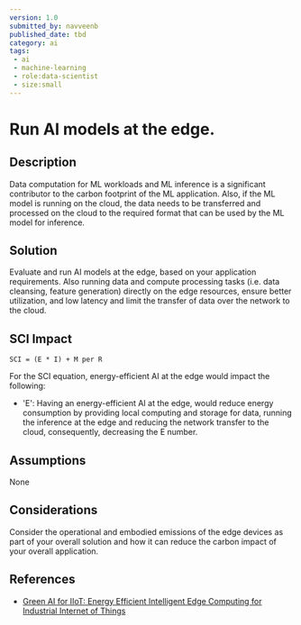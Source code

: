 ```yaml
---
version: 1.0
submitted_by: navveenb
published_date: tbd
category: ai
tags: 
 - ai
 - machine-learning
 - role:data-scientist
 - size:small
---
```


# Run AI models at the edge.

## Description
Data computation for ML workloads and ML inference is a significant contributor to the carbon footprint of the ML application. Also, if the ML model is running on the cloud, the data needs to be transferred and processed on the cloud to the required format that can be used by the ML model for inference.  



## Solution
Evaluate and run AI models at the edge, based on your application requirements. Also running data and compute processing tasks (i.e. data cleansing, feature generation) directly on the edge resources, ensure better utilization, and low latency and limit the transfer of data over the network to the cloud.


## SCI Impact
`SCI = (E * I) + M per R`

For the SCI equation, energy-efficient AI at the edge would impact the following:
- 'E': Having an energy-efficient AI at the edge, would reduce energy consumption by providing local computing and storage for data, running the inference at the edge and reducing the network transfer to the cloud, consequently, decreasing the E number.

## Assumptions
None 

## Considerations
Consider the operational and embodied emissions of the edge devices as part of your overall solution and how it can reduce the carbon impact of your overall application.

## References
- [Green AI for IIoT: Energy Efficient Intelligent Edge Computing for Industrial Internet of Things](https://ieeexplore.ieee.org/document/9520303)
